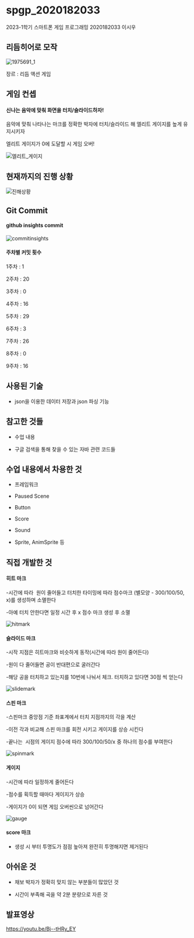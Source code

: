 # spgp_2020182033
2023-1학기 스마트폰 게임 프로그래밍
2020182033 이시우

## **리듬히어로 모작**

![1975691_1](https://user-images.githubusercontent.com/84753357/229353407-0cff67f6-66df-4116-a780-f95bab9c049d.png)

장르 : 리듬 액션 게임

## 게임 컨셉

#### 신나는 음악에 맞춰 화면을 터치/슬라이드하자!
음악에 맞춰 나타나는 마크를 정확한 박자에 터치/슬라이드 해 엘리트 게이지를 높게 유지시키자

엘리트 게이지가 0에 도달할 시 게임 오버!


![엘리트_게이지](https://user-images.githubusercontent.com/84753357/229353783-f21cf047-e8f8-4ac8-bd21-34c64a3e91ad.png)

## 현재까지의 진행 상황
![진해상황](https://github.com/Leesiw/spgp_2020182033/assets/84753357/2f8bf521-46b0-476c-bc29-b9bc4e0b8bb8)


## Git Commit
#### github insights commit
![commitinsights](https://github.com/Leesiw/spgp_2020182033/assets/84753357/b1b677de-cf30-4c43-af9c-cc74ad249231)



#### 주차별 커밋 횟수

1주차 : 1

2주차 : 20

3주차 : 0

4주차 : 16

5주차 : 29

6주차 : 3

7주차 : 26

8주차 : 0

9주차 : 16

## 사용된 기술
- json을 이용한 데이터 저장과 json 파싱 기능


## 참고한 것들
- 수업 내용 

- 구글 검색을 통해 찾을 수 있는 자바 관련 코드들


## 수업 내용에서 차용한 것
- 프레임워크

- Paused Scene

- Button

- Score

- Sound

- Sprite, AnimSprite 등


## 직접 개발한 것

#### 히트 마크
-시간에 따라  원이 줄어들고 터치한 타이밍에 따라 점수마크 (별모양 - 300/100/50, x)를 생성하며 소멸한다

-아예 터치 안한다면 일정 시간 후 x 점수 마크 생성 후 소멸

![hitmark](https://user-images.githubusercontent.com/84753357/236692741-9d596c5d-d49e-4699-bde8-7f41d1704bde.gif)


#### 슬라이드 마크
-시작 지점은 히트마크와 비슷하게 동작(시간에 따라 원이 줄어든다)

-원이 다 줄어들면 공이 반대편으로 굴러간다

-해당 공을 터치하고 있는지를 10번에 나눠서 체크. 터치하고 있다면 30점 씩 얻는다

![slidemark](https://user-images.githubusercontent.com/84753357/236692786-10612104-8f84-47b7-9f43-dd4d8d0dcf39.gif)


#### 스핀 마크
-스핀마크 중앙점 기준 좌표계에서 터치 지점까지의 각을 계산

-이전 각과 비교해 스핀 마크를 회전 시키고 게이지를 상승 시킨다

-끝나는  시점의 게이지 점수에 따라 300/100/50/x 중 하나의 점수를 부여한다

![spinmark](https://user-images.githubusercontent.com/84753357/236692840-54634fd3-a6e9-42a9-a2ca-e2eb76829ca3.gif)


#### 게이지

-시간에 따라 일정하게 줄어든다

-점수를 획득할 때마다 게이지가 상승

-게이지가 0이 되면 게임 오버씬으로 넘어간다

![gauge](https://user-images.githubusercontent.com/84753357/236692975-51789928-8441-464b-b85b-9da4a2cc6093.gif)

#### score 마크

- 생성 시 부터 투명도가 점점 높아져 완전히 투명해지면 제거된다


## 아쉬운 것
- 채보 박자가 정확히 맞지 않는 부분들이 많았던 것

- 시간이 부족해 곡을 약 2분 분량으로 자른 것


## 발표영상

https://youtu.be/Bj--tHRy_EY
